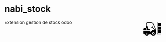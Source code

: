 # nabi_stock
<img src="/static/description/icon.png" width="60px" style="float:right"/>
Extension gestion de stock odoo
